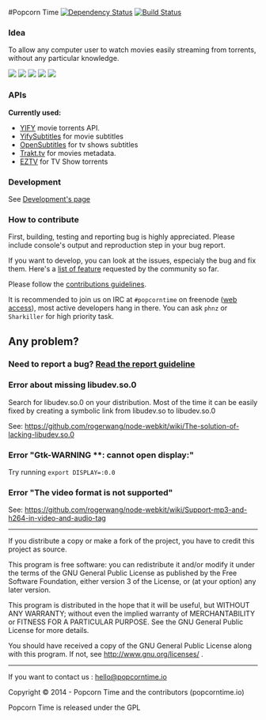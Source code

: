 #Popcorn Time [![Dependency Status](https://david-dm.org/popcorn-official/popcorn-app.svg)](https://david-dm.org/popcorn-official/popcorn-app) [![Build Status](https://travis-ci.org/popcorn-official/popcorn-app.svg?branch=dev-0.3)](https://travis-ci.org/popcorn-official/popcorn-app)

### Idea

To allow any computer user to watch movies easily streaming from torrents, without any particular knowledge.

![](http://i.imgur.com/OVMJkCB.png)
![](http://i.imgur.com/MyJIzbX.png)
![](http://i.imgur.com/xWo9U24.png)
![](http://i.imgur.com/YdPiqKH.png)
![](http://i.imgur.com/yILXXpf.png)
### APIs

**Currently used:**
- [YIFY](http://yts.re/api) movie torrents API.
- [YifySubtitles](http://www.yifysubtitles.com) for movie subtitles
- [OpenSubtitles](http://www.opensubtitles.org) for tv shows subtitles
- [Trakt.tv](https://trakt.tv/) for movies metadata.
- [EZTV](http://eztv.it) for TV Show torrents

### Development

See [Development's page](https://github.com/popcorn-official/popcorn-app/wiki/Build-and-Debug)

### How to contribute

First, building, testing and reporting bug is highly appreciated. Please include console's output and reproduction step in your bug report.

If you want to develop, you can look at the issues, especialy the bug and fix them.
Here's a [list of feature](http://github.com/popcorn-official/popcorn-app/issues?labels=feature-request) requested by the community so far.

Please follow the [contributions guidelines](https://github.com/popcorn-official/popcorn-app/blob/master/CONTRIBUTING.md).

It is recommended to join us on IRC at `#popcorntime` on freenode ([web access](http://webchat.freenode.net/?channels=popcorntime)), most active developers hang in there. You can ask `phnz` or  `Sharkiller` for high priority task.

## Any problem?

### Need to report a bug? [Read the report guideline](https://github.com/popcorn-official/popcorn-app/blob/master/CONTRIBUTING.md#report-a-bug)

### Error about missing libudev.so.0
Search for libudev.so.0 on your distribution. Most of the time it can be easily fixed by creating a symbolic link from libudev.so to libudev.so.0

See: https://github.com/rogerwang/node-webkit/wiki/The-solution-of-lacking-libudev.so.0

### Error "Gtk-WARNING **: cannot open display:"
Try running `export DISPLAY=:0.0`

### Error "The video format is not supported"
See: https://github.com/rogerwang/node-webkit/wiki/Support-mp3-and-h264-in-video-and-audio-tag

***

If you distribute a copy or make a fork of the project, you have to credit this project as source.
	
This program is free software: you can redistribute it and/or modify it under the terms of the GNU General Public License as published by the Free Software Foundation, either version 3 of the License, or (at your option) any later version.
 
This program is distributed in the hope that it will be useful, but WITHOUT ANY WARRANTY; without even the implied warranty of MERCHANTABILITY or FITNESS FOR A PARTICULAR PURPOSE.  See the GNU General Public License for more details.
 
You should have received a copy of the GNU General Public License along with this program.  If not, see http://www.gnu.org/licenses/ .

***

If you want to contact us : hello@popcorntime.io
 
Copyright © 2014 - Popcorn Time and the contributors (popcorntime.io)

Popcorn Time is released under the GPL
